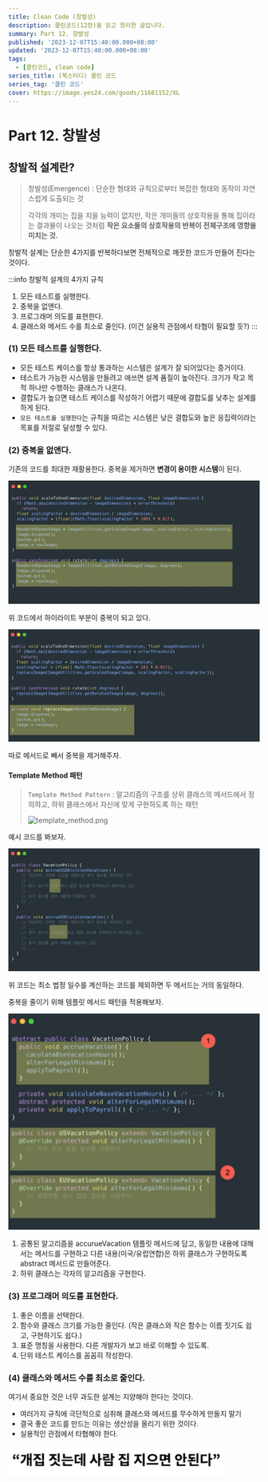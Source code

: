 ```yaml
---
title: Clean Code (창발성)
description: 클린코드(12장)을 읽고 정리한 글입니다.
summary: Part 12. 창발성
published: '2023-12-07T15:40:00.000+08:00'
updated: '2023-12-07T15:40:00.000+08:00'
tags:
  - [클린코드, clean code]
series_title: (북스터디) 클린 코드
series_tag: '클린 코드'
cover: https://image.yes24.com/goods/11681152/XL
---
```


# Part 12. 창발성

## 창발적 설계란?

> 창발성(Emergence) : 단순한 형태와 규칙으로부터 복잡한 형태와 동작이 자연스럽게 도출되는 것
> 
> 각각의 개미는 집을 지을 능력이 없지만, 작은 개미들의 상호작용을 통해 집이라는 결과물이 나오는 것처럼 **작은 요소들의 상호작용의 반복이 전체구조에 영향을 미치는 것.**

창발적 설계는 단순한 4가지를 반복하다보면 전체적으로 깨끗한 코드가 만들어 진다는 것이다.

:::info 창발적 설계의 4가지 규칙
1. 모든 테스트를 실행한다.
2. 중복을 없앤다.
3. 프로그래머 의도를 표현한다.
4. 클래스와 메서드 수를 최소로 줄인다. (이건 실용적 관점에서 타협이 필요할 듯?)
:::

### (1) 모든 테스트를 실행한다.

- 모든 테스트 케이스를 항상 통과하는 시스템은 설계가 잘 되어있다는 증거이다.
- 테스트가 가능한 시스템을 만들려고 애쓰면 설계 품질이 높아진다. 크기가 작고 목적 하나만 수행하는 클래스가 나온다.
- 결합도가 높으면 테스트 케이스를 작성하기 어렵기 때문에 결합도를 낮추는 설계를 하게 된다.
- `모든 테스트를 실행한다`는 규칙을 따르는 시스템은 낮은 결합도와 높은 응집력이라는 목표를 저절로 달성할 수 있다.

### (2) 중복을 없앤다.

기존의 코드를 최대한 재활용한다. 중복을 제거하면 **변경이 용이한 시스템**이 된다.

![img.png](img.png)

위 코드에서 하이라이트 부분이 중복이 되고 있다. 

![img_1.png](img_1.png)

따로 메서드로 빼서 중복을 제거해주자.

#### Template Method 패턴

> `Template Method Pattern` : 알고리즘의 구조를 상위 클래스의 메서드에서 정의하고, 하위 클래스에서 자신에 맞게 구현하도록 하는 패턴
>
> ![template_method.png](https://sourcemaking.com/files/v2/content/patterns/Template_method_example.png)

예시 코드를 봐보자.

![img_2.png](img_2.png)

위 코드는 최소 법정 일수를 계산하는 코드를 제외하면 두 메서드는 거의 동일하다.

중복을 줄이기 위해 템플릿 메서드 패턴을 적용해보자.

![img_3.png](img_3.png)

1. 공통된 알고리즘을 accurueVacation 템플릿 메서드에 담고, 동일한 내용에 대해서는 메서드를 구현하고 다른 내용(미국/유럽연합)은 하위 클래스가 구현하도록 abstract 메서드로 만들어준다.
2. 하위 클래스는 각자의 알고리즘을 구현한다.

### (3) 프로그래머 의도를 표현한다.

1. 좋은 이름을 선택한다.
2. 함수와 클래스 크기를 가능한 줄인다. (작은 클래스와 작은 함수는 이름 짓기도 쉽고, 구현하기도 쉽다.)
3. 표준 명칭을 사용한다. 다른 개발자가 보고 바로 이해할 수 있도록.
4. 단위 테스트 케이스를 꼼꼼히 작성한다.

### (4) 클래스와 메서드 수를 최소로 줄인다.

여기서 중요한 것은 너무 과도한 설계는 지양해야 한다는 것이다.

- 여러가지 규칙에 극단적으로 심취해 클래스와 메서드를 무수하게 만들지 말기
- 결국 좋은 코드를 만드는 이유는 생산성을 올리기 위한 것이다.
- 실용적인 관점에서 타협해야 한다.

![img_4.png](img_4.png)
